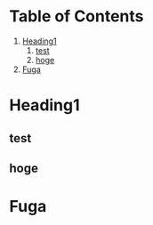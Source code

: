 
# Table of Contents

1.  [Heading1](#org946f2d4)
    1.  [test](#org4c32eaa)
    2.  [hoge](#orgcd23a0c)
2.  [Fuga](#org632a554)



<a id="org946f2d4"></a>

# Heading1


<a id="org4c32eaa"></a>

## test


<a id="orgcd23a0c"></a>

## hoge


<a id="org632a554"></a>

# Fuga

